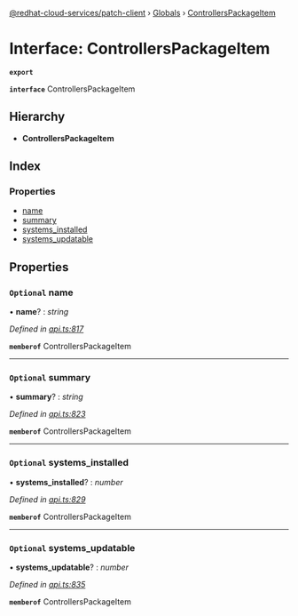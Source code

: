 [@redhat-cloud-services/patch-client](../README.md) › [Globals](../globals.md) › [ControllersPackageItem](controllerspackageitem.md)

# Interface: ControllersPackageItem

**`export`** 

**`interface`** ControllersPackageItem

## Hierarchy

* **ControllersPackageItem**

## Index

### Properties

* [name](controllerspackageitem.md#optional-name)
* [summary](controllerspackageitem.md#optional-summary)
* [systems_installed](controllerspackageitem.md#optional-systems_installed)
* [systems_updatable](controllerspackageitem.md#optional-systems_updatable)

## Properties

### `Optional` name

• **name**? : *string*

*Defined in [api.ts:817](https://github.com/RedHatInsights/javascript-clients/blob/63c8a77/packages/patch/api.ts#L817)*

**`memberof`** ControllersPackageItem

___

### `Optional` summary

• **summary**? : *string*

*Defined in [api.ts:823](https://github.com/RedHatInsights/javascript-clients/blob/63c8a77/packages/patch/api.ts#L823)*

**`memberof`** ControllersPackageItem

___

### `Optional` systems_installed

• **systems_installed**? : *number*

*Defined in [api.ts:829](https://github.com/RedHatInsights/javascript-clients/blob/63c8a77/packages/patch/api.ts#L829)*

**`memberof`** ControllersPackageItem

___

### `Optional` systems_updatable

• **systems_updatable**? : *number*

*Defined in [api.ts:835](https://github.com/RedHatInsights/javascript-clients/blob/63c8a77/packages/patch/api.ts#L835)*

**`memberof`** ControllersPackageItem
